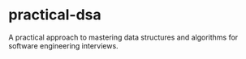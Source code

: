 # practical-dsa
A practical approach to mastering data structures and algorithms for software engineering interviews.
